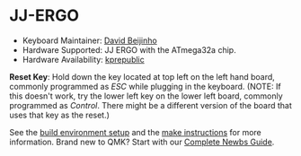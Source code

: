 # JJ-ERGO

* Keyboard Maintainer: [David Beijinho](https://github.com/davidbeijinho)
* Hardware Supported: JJ ERGO with the ATmega32a chip.
* Hardware Availability: [kprepublic](https://kprepublic.com/products/jj-bface-pcb-programmed-ergonomic-kit-similar-with-infinity-ergodox-mechanical-keyboard)

**Reset Key**: Hold down the key located at top left on the left hand board, commonly programmed as _ESC_ while plugging in the keyboard.  (NOTE:  If this doesn't work, try the lower left key on the lower left board, commonly programmed as _Control_.  There might be a different version of the board that uses that key as the reset.)

See the [build environment setup](https://docs.qmk.fm/#/getting_started_build_tools) and the [make instructions](https://docs.qmk.fm/#/getting_started_make_guide) for more information. Brand new to QMK? Start with our [Complete Newbs Guide](https://docs.qmk.fm/#/newbs).
